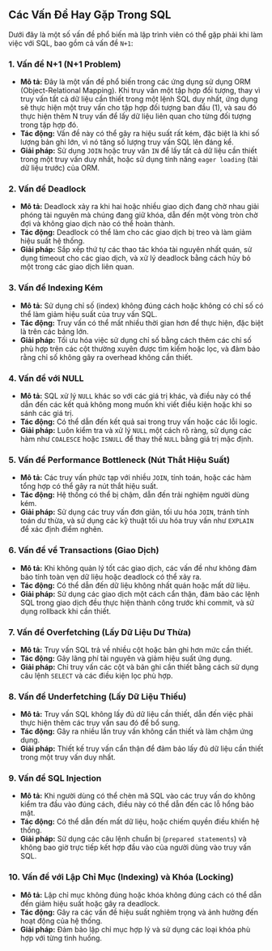 ## Các Vấn Đề Hay Gặp Trong SQL

Dưới đây là một số vấn đề phổ biến mà lập trình viên có thể gặp phải khi làm việc với SQL, bao gồm cả vấn đề `N+1`:

### 1. **Vấn đề N+1 (N+1 Problem)**
   - **Mô tả:** Đây là một vấn đề phổ biến trong các ứng dụng sử dụng ORM (Object-Relational Mapping). Khi truy vấn một tập hợp đối tượng, thay vì truy vấn tất cả dữ liệu cần thiết trong một lệnh SQL duy nhất, ứng dụng sẽ thực hiện một truy vấn cho tập hợp đối tượng ban đầu (1), và sau đó thực hiện thêm N truy vấn để lấy dữ liệu liên quan cho từng đối tượng trong tập hợp đó.
   - **Tác động:** Vấn đề này có thể gây ra hiệu suất rất kém, đặc biệt là khi số lượng bản ghi lớn, vì nó tăng số lượng truy vấn SQL lên đáng kể.
   - **Giải pháp:** Sử dụng `JOIN` hoặc truy vấn `IN` để lấy tất cả dữ liệu cần thiết trong một truy vấn duy nhất, hoặc sử dụng tính năng `eager loading` (tải dữ liệu trước) của ORM.

### 2. **Vấn đề Deadlock**
   - **Mô tả:** Deadlock xảy ra khi hai hoặc nhiều giao dịch đang chờ nhau giải phóng tài nguyên mà chúng đang giữ khóa, dẫn đến một vòng tròn chờ đợi và không giao dịch nào có thể hoàn thành.
   - **Tác động:** Deadlock có thể làm cho các giao dịch bị treo và làm giảm hiệu suất hệ thống.
   - **Giải pháp:** Sắp xếp thứ tự các thao tác khóa tài nguyên nhất quán, sử dụng timeout cho các giao dịch, và xử lý deadlock bằng cách hủy bỏ một trong các giao dịch liên quan.

### 3. **Vấn đề Indexing Kém**
   - **Mô tả:** Sử dụng chỉ số (index) không đúng cách hoặc không có chỉ số có thể làm giảm hiệu suất của truy vấn SQL.
   - **Tác động:** Truy vấn có thể mất nhiều thời gian hơn để thực hiện, đặc biệt là trên các bảng lớn.
   - **Giải pháp:** Tối ưu hóa việc sử dụng chỉ số bằng cách thêm các chỉ số phù hợp trên các cột thường xuyên được tìm kiếm hoặc lọc, và đảm bảo rằng chỉ số không gây ra overhead không cần thiết.

### 4. **Vấn đề với NULL**
   - **Mô tả:** SQL xử lý `NULL` khác so với các giá trị khác, và điều này có thể dẫn đến các kết quả không mong muốn khi viết điều kiện hoặc khi so sánh các giá trị.
   - **Tác động:** Có thể dẫn đến kết quả sai trong truy vấn hoặc các lỗi logic.
   - **Giải pháp:** Luôn kiểm tra và xử lý `NULL` một cách rõ ràng, sử dụng các hàm như `COALESCE` hoặc `ISNULL` để thay thế `NULL` bằng giá trị mặc định.

### 5. **Vấn đề Performance Bottleneck (Nút Thắt Hiệu Suất)**
   - **Mô tả:** Các truy vấn phức tạp với nhiều `JOIN`, tính toán, hoặc các hàm tổng hợp có thể gây ra nút thắt hiệu suất.
   - **Tác động:** Hệ thống có thể bị chậm, dẫn đến trải nghiệm người dùng kém.
   - **Giải pháp:** Sử dụng các truy vấn đơn giản, tối ưu hóa `JOIN`, tránh tính toán dư thừa, và sử dụng các kỹ thuật tối ưu hóa truy vấn như `EXPLAIN` để xác định điểm nghẽn.

### 6. **Vấn đề về Transactions (Giao Dịch)**
   - **Mô tả:** Khi không quản lý tốt các giao dịch, các vấn đề như không đảm bảo tính toàn vẹn dữ liệu hoặc deadlock có thể xảy ra.
   - **Tác động:** Có thể dẫn đến dữ liệu không nhất quán hoặc mất dữ liệu.
   - **Giải pháp:** Sử dụng các giao dịch một cách cẩn thận, đảm bảo các lệnh SQL trong giao dịch đều thực hiện thành công trước khi commit, và sử dụng rollback khi cần thiết.

### 7. **Vấn đề Overfetching (Lấy Dữ Liệu Dư Thừa)**
   - **Mô tả:** Truy vấn SQL trả về nhiều cột hoặc bản ghi hơn mức cần thiết.
   - **Tác động:** Gây lãng phí tài nguyên và giảm hiệu suất ứng dụng.
   - **Giải pháp:** Chỉ truy vấn các cột và bản ghi cần thiết bằng cách sử dụng câu lệnh `SELECT` và các điều kiện lọc phù hợp.

### 8. **Vấn đề Underfetching (Lấy Dữ Liệu Thiếu)**
   - **Mô tả:** Truy vấn SQL không lấy đủ dữ liệu cần thiết, dẫn đến việc phải thực hiện thêm các truy vấn sau đó để bổ sung.
   - **Tác động:** Gây ra nhiều lần truy vấn không cần thiết và làm chậm ứng dụng.
   - **Giải pháp:** Thiết kế truy vấn cẩn thận để đảm bảo lấy đủ dữ liệu cần thiết trong một truy vấn duy nhất.

### 9. **Vấn đề SQL Injection**
   - **Mô tả:** Khi người dùng có thể chèn mã SQL vào các truy vấn do không kiểm tra đầu vào đúng cách, điều này có thể dẫn đến các lỗ hổng bảo mật.
   - **Tác động:** Có thể dẫn đến mất dữ liệu, hoặc chiếm quyền điều khiển hệ thống.
   - **Giải pháp:** Sử dụng các câu lệnh chuẩn bị (`prepared statements`) và không bao giờ trực tiếp kết hợp đầu vào của người dùng vào truy vấn SQL.

### 10. **Vấn đề với Lập Chỉ Mục (Indexing) và Khóa (Locking)**
   - **Mô tả:** Lập chỉ mục không đúng hoặc khóa không đúng cách có thể dẫn đến giảm hiệu suất hoặc gây ra deadlock.
   - **Tác động:** Gây ra các vấn đề hiệu suất nghiêm trọng và ảnh hưởng đến hoạt động của hệ thống.
   - **Giải pháp:** Đảm bảo lập chỉ mục hợp lý và sử dụng các loại khóa phù hợp với từng tình huống.
